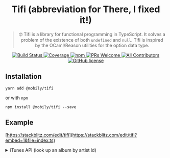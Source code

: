 <h1 align="center">
  Tifi (abbreviation for There, I fixed it!)
</h1>

<blockquote align="center">
  🤓 Tifi is a library for functional programming in TypeScript. It solves a problem of the existence of both <code>undefined</code> and <code>null</code>. Tifi is inspired by the OCaml/Reason utilities for the option data type.
</blockquote>

<p align="center">
  <a href="https://travis-ci.com/mobily/tifi">
    <img src="https://img.shields.io/travis/com/mobily/tifi.svg?style=flat-square" alt="Build Status" />
  </a>
  <a href="https://coveralls.io/github/mobily/tifi?branch=master">
    <img src="https://img.shields.io/coveralls/github/mobily/tifi.svg?style=flat-square" alt="Coverage" />
  </a>
  <a href="https://www.npmjs.com/package/@mobily/tifi">
    <img src="https://img.shields.io/npm/v/@mobily/tifi.svg?style=flat-square" alt="npm" />
  </a>
  <a href="http://makeapullrequest.com">
    <img src="https://img.shields.io/badge/PRs-welcome-brightgreen.svg?style=flat-square" alt="PRs Welcome" />
  </a>
  <a href="#contributors">
    <img src="https://img.shields.io/badge/all_contributors-1-orange.svg?style=flat-square" alt="All Contributors" />
  </a>
  <a href="https://github.com/mobily/tifi/blob/master/LICENSE">
    <img src="https://img.shields.io/badge/license-MIT-blue.svg?style=flat-square" alt="GitHub license" />
  </a>
</p>

## Installation

```shell
yarn add @mobily/tifi
```

or with `npm`

```shell
npm install @mobily/tifi --save
```

## Example

[https://stackblitz.com/edit/tifi](https://stackblitz.com/edit/tifi?embed=1&file=index.ts)

<details>
<summary>iTunes API (look up an album by artist id)</summary>
```typescript
import { pipe } from '@mobily/tifi'
import { flatMap, fromNullable, getWithDefault, map } from '@mobily/tifi/Option'
import { getBy } from '@mobily/tifi/List'

interface Artist {
  amgArtistId: number
  artistId: number
  artistLinkUrl: string
  artistName: string
  artistType: string
  primaryGenreId: number
  primaryGenreName: string
  wrapperType: 'artist'
}

interface Album {
  amgArtistId: number
  artistId: number
  artistName: string
  artistViewUrl: string
  artworkUrl60: string
  artworkUrl100: string
  collectionCensoredName: string
  collectionExplicitness: string
  collectionId: number
  collectionName: string
  collectionPrice: number
  collectionType: string
  collectionViewUrl: string
  copyright: string
  country: string
  currency: string
  primaryGenreName: string
  releaseDate: string
  trackCount: number
  wrapperType: 'collection'
}

interface Result {
  resultCount: number
  results: Array<Artist | Album>
}

interface Item {
  name: string
  thumbnail: string
}

const tap = <T>(str: T): void => console.log(str)

const responseJSON = (response: any) => response.json()

const fetchAlbumsByArtistId = (artistId: string) =>
  fetch(`https://itunes.apple.com/lookup?id=${artistId}&entity=album`).then(
    responseJSON,
  )

const isAlbum = (albumOrArtist: Artist | Album) =>
  albumOrArtist.wrapperType === 'collection'

const getItemParams = (album: Artist | Album): Item => {
  const { collectionName, artworkUrl100 } = album as Album
  return {
    name: collectionName,
    thumbnail: artworkUrl100,
  }
}

const defaultItem = {
  name: 'Nothing found!',
  thumbnail: 'https://via.placeholder.com/100',
}

fetchAlbumsByArtistId('984643042')
  .then((result: Result) =>
    pipe(
      fromNullable(result.results),
      flatMap(getBy(isAlbum)),
      map(getItemParams),
      getWithDefault(defaultItem),
    ),
  )
  .then(tap)
```
</details>

## Api Reference

  - [Option](#option)
    - [fromNullable](#fromnullable)
    - [fromFalsy](#fromfalsy)
    - [fromPredicate](#frompredicate)
    - [isSome](#issome)
    - [isNone](#isnone)
    - [flatMap](#flatmap)
    - [mapNullable](#mapnullable)
    - [map](#map)
    - [mapWithDefault](#mapwithdefault)
    - [getExn](#getexn)
    - [getWithDefault](#getwithdefault)
    - [toNullable](#tonullable)
    - [toUndefined](#toundefined)
  - [List](#list)
    - [head](#head)
    - [tail](#tail)
    - [get](#get)
    - [getBy](#getby)
    - [take](#take)
    - [drop](#drop)
    - [splitAt](#splitat)

### Option

```typescript
type Option<T> = None | Some<T>
```

#### fromNullable

> If the value is `null` or `undefined`, returns `None`, otherwise returns the value wrapped in `Some`.

`fromNullable<T>(value: T | null | undefined): Option<T>`

```typescript
fromNullable(null) // None
fromNullable('string') // Some('string')
```

#### fromFalsy

> If the value is `falsy`, returns `None`, otherwise returns the value wrapped in `Some`.

`fromFalsy<T>(value: T): Option<T>`

```typescript
fromFalsy(null) // None
fromFalsy('') // None
fromFalsy(0) // None
fromFalsy('string') // Some('string')
fromFalsy(1) // Some(1)
```

#### fromPredicate

> If the predicate returns `false`, returns `None`, otherwise returns the value wrapped in `Some`.

`fromPredicate<T>(predicate: (value: T) => boolean, value: T): Option<T>`

```typescript
fromPredicate(str => str.length > 10, 'string') // None
fromPredicate(obj => obj.prop === 'string', { prop: 'string' }) // Some({ props: 'string' })
```

#### isSome

> If the option is an instance of `Some`, returns `true`.

`isSome<T>(option: Option<T>): boolean`

```typescript
const option = fromNullable('string') // Some('string')
isSome(option) // true
```

#### isNone

> If the option is `None`, returns `true`.

`isNone<T>(option: Option<T>): boolean`

```typescript
const option = fromNullable(null) // None
isNone(option) // true
```

#### flatMap

> If the option is `Some` value, returns the result of `fn`, otherwise returns `None`. The function `fn` must have a return type of `Option<T>`.

`flatMap<T, R>(fn: (value: T) => Option<R>, option: Option<T>): Option<R>`

```typescript
pipe(
  fromNullable(null), // None
  flatMap(_ => Some(1)), // Some(1)
  getWithDefault(0), // 1
)
```

#### mapNullable

> If the value returned from `fn` is `null` or `undefined` returns `None`.

`mapNullable<T, R>(fn: (value: T) => R, option: Option<T>): Option<R>`

```typescript
pipe(
  fromNullable(null), // None
  mapNullable(_ => 1), // Some(1)
  getWithDefault(0), // 1
)
```

#### map

> If the option is `Some` value, returns `Some`, otherwise returns `None`.

`map<T, R>(fn: (value: T) => R, option: Option<T>): Option<R>`

```typescript
pipe(
  fromNullable(null), // None
  map(_ => 1), // None
  getWithDefault(0), // 0
)
```

#### mapWithDefault

> If the option is `Some` value, returns the result of `fn`, otherwise returns `defaultValue`.

`mapWithDefault<T, R>(defaultValue: R, fn: (value: T) => R, option: Option<T>): Option<R>`

```typescript
pipe(
  fromNullable(null), // None
  mapWithDefault(0, _ => 1), // Some(0)
  getExn, // 0
)
```

#### getExn

> If the option is `Some` value, returns `value`, otherwise raises an error.

`getExn<T>(option: Option<T>): T | never`

```typescript
pipe(
  fromNullable('string'), // Some('string')
  flatMap(_ => None), // None
  getExn, // raises an error
)
```

#### getWithDefault

> If the option is `Some` value, returns `value`, otherwise returns `defaultValue`.

`getWithDefault<T>(defaultValue: T, option: Option<T>): T`

```typescript
pipe(
  fromNullable(null), // None
  getWithDefault(1), // 1
)
```

#### toNullable

> If the option is `Some` value, returns `value`, otherwise returns `null`.

`toNullable<T>(option: Option<T>): T | null`

```typescript
pipe(
  fromNullable('string'), // Some('string')
  flatMap(_ => None), // None
  toNullable, // null
)
```

#### toUndefined

> If the option is `Some` value, returns `value`, otherwise returns `undefined`.

`toUndefined<T>(option: Option<T>): T | undefined`

```typescript
pipe(
  fromNullable('string'), // Some('string')
  flatMap(_ => None), // None
  toUndefined, // undefined
)
```

### List

#### head

> If the list is empty or the first value is `undefined` or `null`, returns `None`, otherwise returns the first element in the list wrapped in `Some`.

`head<T>(list: T[]): Option<T>`

```typescript
pipe(
  head([1, 2, 3]), // Some(1)
  getWithDefault(0), // 1
)
```

#### tail

> If the list is empty, returns `None`, otherwise returns everything except the first element of the list.

`tail<T>(list: T[]): Option<T[]>`

```typescript
pipe(
  tail([1, 2, 3]), // Some([2, 3])
  flatMap(list => get(2, list)), // None
  // or flatMap(get(2)), all functions are curried
  getWithDefault(0), // 0
)
```

#### get

> If the index is larger than the list length, returns `None`, otherwise returns the nth element in the list wrapped in `Some`.

`get<T>(index: number, list: T[]): Option<T>`

```typescript
pipe(
  get(1, [1, 2, 3]), // Some(2)
  map(value => value * 2), // Some(4)
  getExn, // 4
)
```

#### getBy

> If no element satisfies the predicate function, returns `None`, otherwise returns the first value in the list wrapped in `Some` that satisfies the predicate function.

`getBy<T>(predicate: (value: T, index: number) => boolean, list: T[]): Option<T>`

```typescript
pipe(
  getBy(str => str.length === 2, ['a', 'ab', 'bc']), // Some('ab')
  map(str => `${str}cde`), // Some('abcde'),
  getWithDefault('xyz'), // abcde
)
```

#### take

> If the list has fewer than `n` elements, returns `None`, otherwise returns a list with the first `n` elements from `list`.

`take<T>(n: number, list: T[]): Option<T[]>`

```typescript
pipe(
  take(2, [1, 2, 3]), // Some([1, 2])
  flatMap(list => getBy(value => value % 2 === 0, list)), // Some(2)
  // or flatMap(getBy(value => value % 2 === 0)), all functions are curried
  getWithDefault(0), // 2
)
```

#### drop

> If the list has fewer than `n` elements, returns `None`, otherwise returns a list obtained by dropping the first `n` elements.

`drop<T>(n: number, list: T[]): Option<T[]>`

```typescript
pipe(
  drop(1, [1, 2, 3]), // Some([2, 3])
  flatMap(head), // Some(2)
  getWithDefault(0), // 2
)
```

#### splitAt

> If the index is larger than the list length, returns `None`, otherwise split the list at position `index`.

`splitAt<T>(index: number, list: T[]): Option<[T[], T[]]>`

```typescript
pipe(
  splitAt(2, [1, 2, 3, 4]), // Some([[1, 2], [3, 4]])
  flatMap(head), // Some([1, 2])
  flatMap(list => getBy(value => value % 2 === 0, list)), // Some(2)
  // or flatMap(getBy(value => value % 2 === 0)), all functions are curried
  getExn, // 2
)
```

## Contributors

<!-- ALL-CONTRIBUTORS-LIST:START - Do not remove or modify this section -->
<!-- prettier-ignore -->
<table><tr><td align="center"><a href="https://twitter.com/__marcin_"><img src="https://avatars1.githubusercontent.com/u/1467712?v=4" width="100px;" alt="Marcin Dziewulski"/><br /><sub><b>Marcin Dziewulski</b></sub></a><br /><a href="https://github.com/mobily/tifi/commits?author=mobily" title="Code">💻</a> <a href="https://github.com/mobily/tifi/commits?author=mobily" title="Documentation">📖</a></td></tr></table>

<!-- ALL-CONTRIBUTORS-LIST:END -->

## License

The MIT License.

See [LICENSE](LICENSE)
